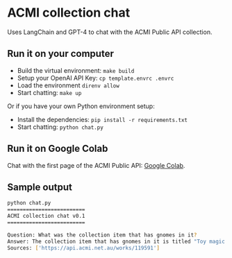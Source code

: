 # ACMI collection chat

Uses LangChain and GPT-4 to chat with the ACMI Public API collection.

## Run it on your computer

* Build the virtual environment: `make build`
* Setup your OpenAI API Key: `cp template.envrc .envrc`
* Load the environment `direnv allow`
* Start chatting: `make up`

Or if you have your own Python environment setup:

* Install the dependencies: `pip install -r requirements.txt`
* Start chatting: `python chat.py`

## Run it on Google Colab

Chat with the first page of the ACMI Public API: [Google Colab](https://colab.research.google.com/drive/1RLe2LliEE63KaQgxXDv3xccmxCYpmmPx).

## Sample output

```bash
python chat.py
=========================
ACMI collection chat v0.1
=========================

Question: What was the collection item that has gnomes in it?
Answer: The collection item that has gnomes in it is titled "Toy magic lantern slide (Gnomes in umbrellas on water)". It is a work from Germany, circa 1900, and was last on display at ACMI: Gallery 1 on June 23, 2023. The item is categorized under the curatorial section "The Story of the Moving Image → Moving Pictures → MI-02. Play and Illusion → MI-02-C01 → Panel C8" and has measurements of 3.5 x 14.3cm. It is a 2D Object, specifically a Glass slide/Pictorial.
Sources: ['https://api.acmi.net.au/works/119591']
```
